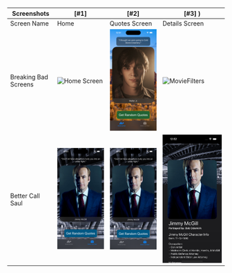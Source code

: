 


Screenshots | [#1] | [#2] | [#3] ) | 
--- | --- | --- | --- |
Screen Name | Home | Quotes Screen | Details Screen |
Breaking Bad Screens | ![Home Screen](Screenshots/1.png) | ![Details Screen](Screenshots/2.png) | ![MovieFilters](Screenshots/3.png) |
Better Call Saul  | ![Home Screen](Screenshots/4.png) | ![Details Screen](Screenshots/5.png) | ![MovieFilters](Screenshots/6.png) |

